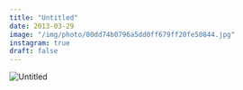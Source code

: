 ```yaml
---
title: "Untitled"
date: 2013-03-29
image: "/img/photo/00dd74b0796a5dd0ff679ff20fe50844.jpg"
instagram: true
draft: false
---
```


![Untitled](/img/photo/00dd74b0796a5dd0ff679ff20fe50844.jpg)
